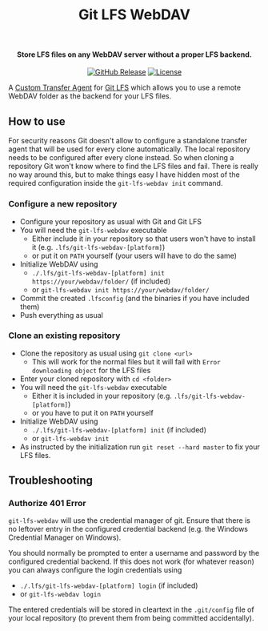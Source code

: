 <h1 align="center">
  Git LFS WebDAV
  <br>
  <br>
</h1>

<h4 align="center">Store LFS files on any WebDAV server without a proper LFS backend.</h4>

<p align="center">
  <a href="https://github.com/mpotthoff/git-lfs-webdav/releases"><img src="https://img.shields.io/github/release/mpotthoff/git-lfs-webdav.svg?logo=github&style=flat-square" alt="GitHub Release"></a>
  <a href="https://github.com/mpotthoff/git-lfs-webdav/blob/master/LICENSE"><img src="https://img.shields.io/github/license/mpotthoff/git-lfs-webdav.svg?style=flat-square" alt="License"></a>
</p>

A [Custom Transfer
Agent](https://github.com/git-lfs/git-lfs/blob/master/docs/custom-transfers.md)
for [Git LFS](https://git-lfs.github.com/) which allows you to use a remote WebDAV
folder as the backend for your LFS files.

## How to use

For security reasons Git doesn't allow to configure a standalone transfer agent that will
be used for every clone automatically. The local repository needs to be configured after
every clone instead. So when cloning a repository Git won't know where to find the LFS files
and fail. There is really no way around this, but to make things easy I have hidden most of
the required configuration inside the `git-lfs-webdav init` command.

### Configure a new repository

* Configure your repository as usual with Git and Git LFS
* You will need the `git-lfs-webdav` executable
  * Either include it in your repository so that users won't have to install it
    (e.g. `.lfs/git-lfs-webdav-[platform]`)
  * or put it on `PATH` yourself (your users will have to do the same)
* Initialize WebDAV using
  * `./.lfs/git-lfs-webdav-[platform] init https://your/webdav/folder/` (if included)
  * or `git-lfs-webdav init https://your/webdav/folder/`
* Commit the created `.lfsconfig` (and the binaries if you have included them)
* Push everything as usual

### Clone an existing repository

* Clone the repository as usual using `git clone <url>`
  * This will work for the normal files but it will fail with `Error downloading object` for the LFS files
* Enter your cloned repository with `cd <folder>`
* You will need the `git-lfs-webdav` executable
  * Either it is included in your repository
    (e.g. `.lfs/git-lfs-webdav-[platform]`)
  * or you have to put it on `PATH` yourself
* Initialize WebDAV using
  * `./.lfs/git-lfs-webdav-[platform] init` (if included)
  * or `git-lfs-webdav init`
* As instructed by the initialization run `git reset --hard master` to fix your LFS files.

## Troubleshooting

### Authorize 401 Error

`git-lfs-webdav` will use the credential manager of git. Ensure that there is no leftover
entry in the configured credential backend (e.g. the Windows Credential Manager on Windows).

You should normally be prompted to enter a username and password by the configured
credential backend. If this does not work (for whatever reason) you can always configure
the login credentials using
  * `./.lfs/git-lfs-webdav-[platform] login` (if included)
  * or `git-lfs-webdav login`

The entered credentials will be stored in cleartext in the `.git/config` file of your local
repository (to prevent them from being committed accidentally).